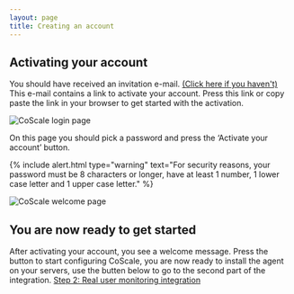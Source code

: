 ```yaml
---
layout: page
title: Creating an account
---
```

## Activating your account
You should have received an invitation e-mail. <a href="http://www.coscale.com/free-trial" target="_blank">(Click here if you haven't)</a> This e-mail contains a link to activate your account. Press this link or copy paste the link in your browser to get started with the activation.

<p class="text-center"><img src="{{ site.baseurl }}/gfx/getting-started/install-create-account/login.png" alt="CoScale login page" /></p>

On this page you should pick a password and press the ‘Activate your account’ button.

{% include alert.html type="warning" text="For security reasons, your password must be 8 characters or longer, have at least 1 number, 1 lower case letter and 1 upper case letter." %}

<p class="text-center"><img src="{{ site.baseurl }}/gfx/getting-started/install-create-account/welcome_page.png" alt="CoScale welcome page" /></p>

## You are now ready to get started
After activating your account, you see a welcome message. Press the button to start configuring CoScale, you are now ready to install the agent on your servers, use the butten below to go to the second part of the integration.
<a href="{{ site.baseurl }}/getting-started/install-rum.html" class="btn btn-primary btn-lg btn-block spacing-top">Step 2: Real user monitoring integration </a>
